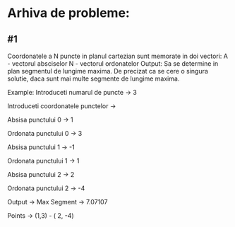 # Arhiva de probleme:

## #1
Coordonatele a N puncte in planul cartezian sunt
memorate in doi vectori:
A - vectorul absciselor
N - vectorul ordonatelor
Output: Sa se determine in plan segmentul de lungime maxima.
De precizat ca se cere o singura solutie, daca sunt mai multe
segmente de lungime maxima.
 
Example:
Introduceti numarul de puncte -> 3

Introduceti coordonatele punctelor ->

Absisa punctului 0 -> 1

Ordonata punctului 0 -> 3

Absisa punctului 1 -> -1

Ordonata punctului 1 -> 1

Absisa punctului 2 -> 2

Ordonata punctului 2 -> -4

Output -> 
Max Segment -> 7.07107

Points -> (1,3) - ( 2, -4)
